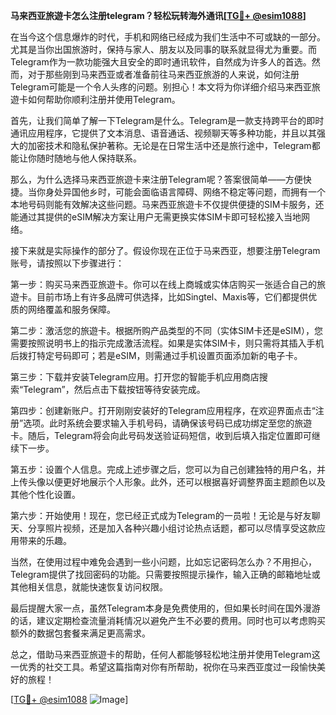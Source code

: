 **马来西亚旅遊卡怎么注册telegram？轻松玩转海外通讯[[TG💪+ @esim1088](https://t.me/s/esim1088)]**

在当今这个信息爆炸的时代，手机和网络已经成为我们生活中不可或缺的一部分。尤其是当你出国旅游时，保持与家人、朋友以及同事的联系就显得尤为重要。而Telegram作为一款功能强大且安全的即时通讯软件，自然成为许多人的首选。然而，对于那些刚到马来西亚或者准备前往马来西亚旅游的人来说，如何注册Telegram可能是一个令人头疼的问题。别担心！本文将为你详细介绍马来西亚旅遊卡如何帮助你顺利注册并使用Telegram。

首先，让我们简单了解一下Telegram是什么。Telegram是一款支持跨平台的即时通讯应用程序，它提供了文本消息、语音通话、视频聊天等多种功能，并且以其强大的加密技术和隐私保护著称。无论是在日常生活中还是旅行途中，Telegram都能让你随时随地与他人保持联系。

那么，为什么选择马来西亚旅遊卡来注册Telegram呢？答案很简单——方便快捷。当你身处异国他乡时，可能会面临语言障碍、网络不稳定等问题，而拥有一个本地号码则能有效解决这些问题。马来西亚旅遊卡不仅提供便捷的SIM卡服务，还能通过其提供的eSIM解决方案让用户无需更换实体SIM卡即可轻松接入当地网络。

接下来就是实际操作的部分了。假设你现在正位于马来西亚，想要注册Telegram账号，请按照以下步骤进行：

第一步：购买马来西亚旅遊卡。你可以在线上商城或实体店购买一张适合自己的旅遊卡。目前市场上有许多品牌可供选择，比如Singtel、Maxis等，它们都提供优质的网络覆盖和服务保障。

第二步：激活您的旅遊卡。根据所购产品类型的不同（实体SIM卡还是eSIM），您需要按照说明书上的指示完成激活流程。如果是实体SIM卡，则只需将其插入手机后拨打特定号码即可；若是eSIM，则需通过手机设置页面添加新的电子卡。

第三步：下载并安装Telegram应用。打开您的智能手机应用商店搜索“Telegram”，然后点击下载按钮等待安装完成。

第四步：创建新账户。打开刚刚安装好的Telegram应用程序，在欢迎界面点击“注册”选项。此时系统会要求输入手机号码，请确保该号码已成功绑定至您的旅遊卡。随后，Telegram将会向此号码发送验证码短信，收到后填入指定位置即可继续下一步。

第五步：设置个人信息。完成上述步骤之后，您可以为自己创建独特的用户名，并上传头像以便更好地展示个人形象。此外，还可以根据喜好调整界面主题颜色以及其他个性化设置。

第六步：开始使用！现在，您已经正式成为Telegram的一员啦！无论是与好友聊天、分享照片视频，还是加入各种兴趣小组讨论热点话题，都可以尽情享受这款应用带来的乐趣。

当然，在使用过程中难免会遇到一些小问题，比如忘记密码怎么办？不用担心，Telegram提供了找回密码的功能。只需要按照提示操作，输入正确的邮箱地址或其他相关信息，就能快速恢复访问权限。

最后提醒大家一点，虽然Telegram本身是免费使用的，但如果长时间在国外漫游的话，建议定期检查流量消耗情况以避免产生不必要的费用。同时也可以考虑购买额外的数据包套餐来满足更高需求。

总之，借助马来西亚旅遊卡的帮助，任何人都能够轻松地注册并使用Telegram这一优秀的社交工具。希望这篇指南对你有所帮助，祝你在马来西亚度过一段愉快美好的旅程！

[[TG💪+ @esim1088](https://t.me/s/esim1088) ![Image](https://i.postimg.cc/4NQfJmqS/Snipaste-2025-05-13-00-14-12.png)]